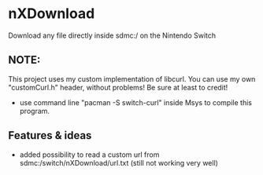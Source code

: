 # nXDownload
Download any file directly inside sdmc:/ on the Nintendo Switch
## NOTE:
This project uses my custom implementation of libcurl. You can use my own "customCurl.h" header, without problems! Be sure at least to credit!

- use command line "pacman -S switch-curl" inside Msys to compile this program.
## Features & ideas
- added possibility to read a custom url from sdmc:/switch/nXDownload/url.txt (still not working very well)
